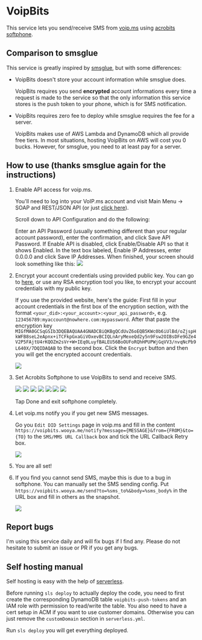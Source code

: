 VoipBits
========

This service lets you send/receive SMS from [voip.ms](https://voip.ms/) using [acrobits softphone](https://www.acrobits.net/sip-client-ios-android/).

Comparison to smsglue
---------------------

This service is greatly inspired by [smsglue](https://smsglue.com/), but with some differences:

* VoipBits doesn't store your account information while smsglue does.

  VoipBits requires you send **encrypted** account informations every time a request 
  is made to the service so that the only information this service stores is the
  push token to your phone, which is for SMS notification.

* VoipBits requires zero fee to deploy while smsglue requires the fee for a server.

  VoipBits makes use of AWS Lambda and DynamoDB which all provide free tiers. In most situations,
  hosting VoipBits on AWS will cost you 0 bucks. However, for smsglue, you need to at least
  pay for a server.
  
How to use (thanks smsglue again for the instructions)
----------

1. Enable API access for voip.ms.

   You'll need to log into your VoIP.ms account and visit Main Menu -> SOAP and REST/JSON API (or just [click here](https://voip.ms/m/api.php)).

   Scroll down to API Configuration and do the following:

   Enter an API Password (usually something different than your regular account password), enter the confirmation, and click Save API Password.
   If Enable API is disabled, click Enable/Disable API so that it shows Enabled.
   In the text box labeled, Enable IP Addresses, enter 0.0.0.0 and click Save IP Addresses.
   When finished, your screen should look something like this:
   ![](assets/1-API.png)

2. Encrypt your account credentials using provided public key.
   You can go to [here](https://www.devglan.com/online-tools/rsa-encryption-decryption), or use any RSA encryption tool you like,
   to encrypt your account credentials with my public key.

   If you use the provided website, here's the guide:
   First fill in your account credentials in the first box of the encryption section, with the format
   `<your_did>:<your_account>:<your_api_password>`, e.g. `123456789:myaccount@nowhere.com:mypassword`.
   After that paste the encryption key `MIGfMA0GCSqGSIb3DQEBAQUAA4GNADCBiQKBgQCdUvZ6oEQB5KWc0b6iUlBd/oZjspHkWFB8seL2eApnx+iTCFkpGxaGiVOxevBCIQLnAryMexeQd2y5n9Fsw2OIBsDFe9GZe4V2P5FAjtU4rKQOZm2sVr+W+IEq0LuyfBALEU56BoOUFoRQhHPUPWjGqVV3/nvqNcPb9L640X/7DQIDAQAB` to the second box. Click the `Encrypt` button and then you will get the encrypted account credentials.

   ![](assets/2-Encrypt.png)

3. Set Acrobits Softphone to use VoipBits to send and receive SMS.
   
   ![](assets/3-Softphone.png)
   ![](assets/4-Softphone.png)
   ![](assets/5-Softphone.png)
   ![](assets/6-Softphone.png)
   ![](assets/7-Softphone.png)
   ![](assets/8-Softphone.png)
   ![](assets/9-Softphone.png)

   Tap Done and exit softphone completely.

4. Let voip.ms notify you if you get new SMS messages.

   Go you `Edit DID Settings` page in voip.ms and fill in the content `https://voipbits.wooya.me/notify?message={MESSAGE}&from={FROM}&to={TO}` to the 
   `SMS/MMS URL Callback` box and tick the URL Callback Retry box.

   ![](assets/10-Callback.png)

5. You are all set!

6. If you find you cannot send SMS, maybe this is due to a bug in softphone. You can manually set the SMS
   sending config.
   Put `https://voipbits.wooya.me/send?to=%sms_to%&body=%sms_body%` in the URL box and fill in others as the snapshot.
    
   ![](assets/11-Softphone.png)

Report bugs
-----------

I'm using this service daily and will fix bugs if I find any. Please do not hesitate to submit an issue or PR
if you get any bugs.

Self hosting manual
----------------

Self hosting is easy with the help of [serverless](https://www.serverless.com/).

Before running `sls deploy` to actually deploy the code, 
you need to first create the corresponding DynamoDB table `voipbits-push-tokens` and an IAM role with
permission to read/write the table. You also need to have a cert setup in ACM if you want to use customer domains.
Otherwise you can just remove the `customDomain` section in `serverless.yml`.

Run `sls deploy` you will get everything deployed.
